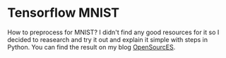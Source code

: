 # Tensorflow MNIST
How to preprocess for MNIST? I didn't find any good resources for it so I decided to reasearch and try it out and 
explain it simple with steps in Python. You can find the result on my blog [OpenSourcES](http://opensourc.es/blog/tensorflow-mnist).
